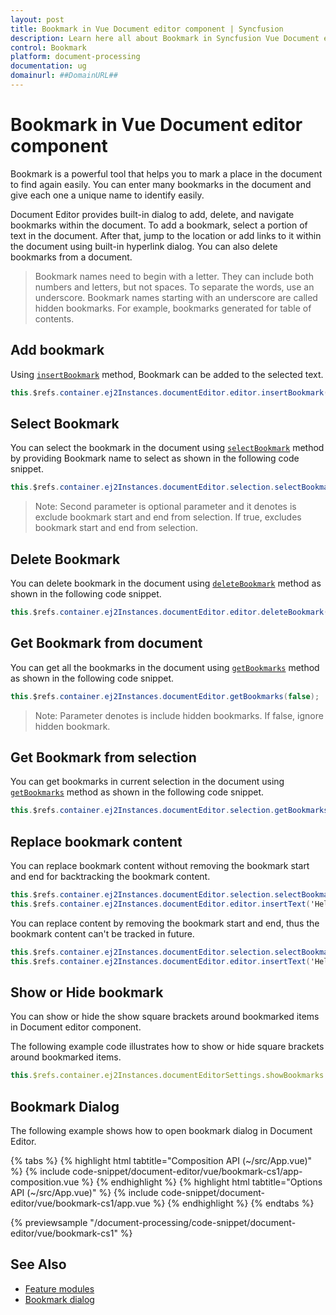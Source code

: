 ```yaml
---
layout: post
title: Bookmark in Vue Document editor component | Syncfusion
description: Learn here all about Bookmark in Syncfusion Vue Document editor component of Syncfusion Essential JS 2 and more.
control: Bookmark 
platform: document-processing
documentation: ug
domainurl: ##DomainURL##
---
```


# Bookmark in Vue Document editor component

Bookmark is a powerful tool that helps you to mark a place in the document to find again easily. You can enter many bookmarks in the document and give each one a unique name to identify easily.

Document Editor provides built-in dialog to add, delete, and navigate bookmarks within the document. To add a bookmark, select a portion of text in the document. After that, jump to the location or add links to it within the document using built-in hyperlink dialog. You can also delete bookmarks from a document.

>Bookmark names need to begin with a letter. They can include both numbers and letters, but not spaces. To separate the words, use an underscore.
>Bookmark names starting with an underscore are called hidden bookmarks. For example, bookmarks generated for table of contents.

## Add bookmark

Using [`insertBookmark`](https://ej2.syncfusion.com/vue/documentation/api/document-editor/editor#insertbookmark) method, Bookmark can be added to the selected text.

```c#
this.$refs.container.ej2Instances.documentEditor.editor.insertBookmark("Bookmark1");
```

## Select Bookmark

You can select the bookmark in the document using [`selectBookmark`](https://ej2.syncfusion.com/vue/documentation/api/document-editor/selection#selectbookmark) method by providing Bookmark name to select as shown in the following code snippet.

```c#
this.$refs.container.ej2Instances.documentEditor.selection.selectBookmark("Bookmark1", true)
```

>Note: Second parameter is optional parameter and it denotes is exclude bookmark start and end from selection. If true, excludes bookmark start and end from selection.

## Delete Bookmark

You can delete bookmark in the document using [`deleteBookmark`](https://ej2.syncfusion.com/vue/documentation/api/document-editor/editor#deletebookmark) method as shown in the following code snippet.

```c#
this.$refs.container.ej2Instances.documentEditor.editor.deleteBookmark("Bookmark1");
```

## Get Bookmark from document

You can get all the bookmarks in the document using [`getBookmarks`](https://ej2.syncfusion.com/vue/documentation/api/document-editor#getbookmarks) method as shown in the following code snippet.

```c#
this.$refs.container.ej2Instances.documentEditor.getBookmarks(false);
```

>Note: Parameter denotes is include hidden bookmarks. If false, ignore hidden bookmark.

## Get Bookmark from selection

You can get bookmarks in current selection in the document using [`getBookmarks`](https://ej2.syncfusion.com/vue/documentation/api/document-editor/selection#getbookmarks) method as shown in the following code snippet.

```csharp
this.$refs.container.ej2Instances.documentEditor.selection.getBookmarks(false);
```

## Replace bookmark content

You can replace bookmark content without removing the bookmark start and end for backtracking the bookmark content.

```csharp
this.$refs.container.ej2Instances.documentEditor.selection.selectBookmark("Bookmark1", true);
this.$refs.container.ej2Instances.documentEditor.editor.insertText('Hello World')
```

You can replace content by removing the bookmark start and end, thus the bookmark content can't be tracked in future.

```csharp
this.$refs.container.ej2Instances.documentEditor.selection.selectBookmark("Bookmark1");
this.$refs.container.ej2Instances.documentEditor.editor.insertText('Hello World')
```

## Show or Hide bookmark

You can show or hide the show square brackets around bookmarked items in Document editor component.

The following example code illustrates how to show or hide square brackets around bookmarked items.

```typescript
this.$refs.container.ej2Instances.documentEditorSettings.showBookmarks = true;
```

## Bookmark Dialog

The following example shows how to open bookmark dialog in Document Editor.

{% tabs %}
{% highlight html tabtitle="Composition API (~/src/App.vue)" %}
{% include code-snippet/document-editor/vue/bookmark-cs1/app-composition.vue %}
{% endhighlight %}
{% highlight html tabtitle="Options API (~/src/App.vue)" %}
{% include code-snippet/document-editor/vue/bookmark-cs1/app.vue %}
{% endhighlight %}
{% endtabs %}
        
{% previewsample "/document-processing/code-snippet/document-editor/vue/bookmark-cs1" %}

## See Also

* [Feature modules](./feature-module)
* [Bookmark dialog](./dialog#bookmark-dialog)
